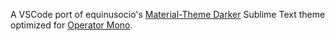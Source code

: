 A VSCode port of equinusocio's [Material-Theme Darker](https://github.com/equinusocio/material-theme) Sublime Text theme optimized for [Operator Mono](http://www.typography.com/fonts/operator/styles/operatormonoscreensmart).